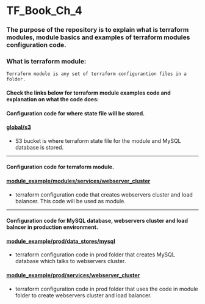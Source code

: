 # TF_Book_Ch_4

### The purpose of the repository is to explain what is terraform modules, module basics and examples of terraform modules configuration code.

### What is terraform module:

```
Terraform module is any set of terraform configurantion files in a folder. 
```

#### Check the links below for terraform module examples code and explanation on what the code does:
 
   #### Configuration code for where state file will be stored.
                        
 #### [global/s3](https://github.com/nikcbg/TF_Book_Ch_4/tree/master/global/s3)
 - S3 bucket is where terraform state file for the module and MySQL database is stored. 
--------------------------------------------------------------------------------------------------------

   #### Configuration code for terraform module.

 #### [module_example/modules/services/webserver_cluster](https://github.com/nikcbg/TF_Book_Ch_4/tree/master/module_example/modules/services/webserver_cluster)
 - terraform configuration code that creates webservers cluster and load balancer. This code will be used as module. 
------------------------------------------------------------------------------------------------------------------

   #### Configuration code for MySQL database, webservers cluster and load balncer in production environment.
                       
 #### [module_example/prod/data_stores/mysql](https://github.com/nikcbg/TF_Book_Ch_4/tree/master/module_example/prod/data_stores/mysql)
 - terraform configuration code in prod folder that creates MySQL database which talks to webservers cluster.

 #### [module_example/prod/services/webserver_cluster](https://github.com/nikcbg/TF_Book_Ch_4/tree/master/module_example/prod/services/webserver_cluster)
 - terraform configuration code in prod folder that uses the code in module folder to create webservers cluster and load balancer.
 
 
      
  

